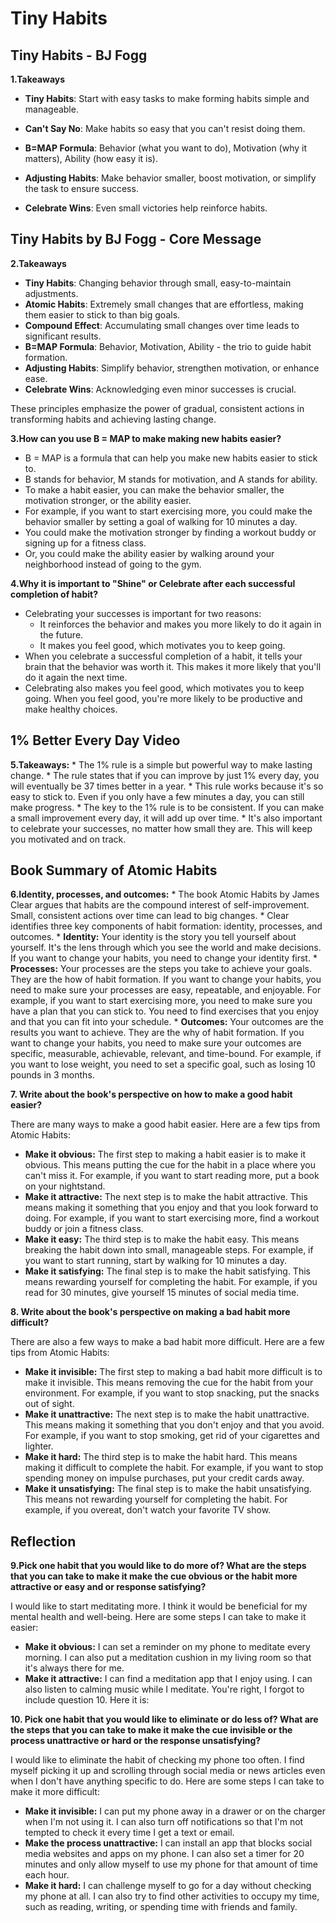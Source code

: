 # Tiny Habits


## Tiny Habits - BJ Fogg
**1.Takeaways**

* **Tiny Habits**: Start with easy tasks to make forming habits simple and manageable.

* **Can't Say No**: Make habits so easy that you can't resist doing them.

* **B=MAP Formula**: Behavior (what you want to do), Motivation (why it matters), Ability (how easy it is).

* **Adjusting Habits**: Make behavior smaller, boost motivation, or simplify the task to ensure success.

* **Celebrate Wins**: Even small victories help reinforce habits.



## Tiny Habits by BJ Fogg - Core Message
**2.Takeaways**
* **Tiny Habits**: Changing behavior through small, easy-to-maintain adjustments.
* **Atomic Habits**: Extremely small changes that are effortless, making them easier to stick to than big goals.
* **Compound Effect**: Accumulating small changes over time leads to significant results.
* **B=MAP Formula**: Behavior, Motivation, Ability - the trio to guide habit formation.
* **Adjusting Habits**: Simplify behavior, strengthen motivation, or enhance ease.
* **Celebrate Wins**: Acknowledging even minor successes is crucial.

These principles emphasize the power of gradual, consistent actions in transforming habits and achieving lasting change.

**3.How can you use B = MAP to make making new habits easier?**

* B = MAP is a formula that can help you make new habits easier to stick to.
* B stands for behavior, M stands for motivation, and A stands for ability.
* To make a habit easier, you can make the behavior smaller, the motivation stronger, or the ability easier.
* For example, if you want to start exercising more, you could make the behavior smaller by setting a goal of walking for 10 minutes a day.
* You could make the motivation stronger by finding a workout buddy or signing up for a fitness class.
* Or, you could make the ability easier by walking around your neighborhood instead of going to the gym.

**4.Why it is important to "Shine" or Celebrate after each successful completion of habit?**

* Celebrating your successes is important for two reasons:
    * It reinforces the behavior and makes you more likely to do it again in the future.
    * It makes you feel good, which motivates you to keep going.
* When you celebrate a successful completion of a habit, it tells your brain that the behavior was worth it. This makes it more likely that you'll do it again the next time.
* Celebrating also makes you feel good, which motivates you to keep going. When you feel good, you're more likely to be productive and make healthy choices.

## 1% Better Every Day Video
**5.Takeaways:**
    * The 1% rule is a simple but powerful way to make lasting change.
    * The rule states that if you can improve by just 1% every day, you will eventually be 37 times better in a year.
    * This rule works because it's so easy to stick to. Even if you only have a few minutes a day, you can still make progress.
    * The key to the 1% rule is to be consistent. If you can make a small improvement every day, it will add up over time.
    * It's also important to celebrate your successes, no matter how small they are. This will keep you motivated and on track.

## Book Summary of Atomic Habits
**6.Identity, processes, and outcomes:**
    * The book Atomic Habits by James Clear argues that habits are the compound interest of self-improvement. Small, consistent actions over time can lead to big changes.
    * Clear identifies three key components of habit formation: identity, processes, and outcomes.
    * **Identity:** Your identity is the story you tell yourself about yourself. It's the lens through which you see the world and make decisions. If you want to change your habits, you need to change your identity first.
    * **Processes:** Your processes are the steps you take to achieve your goals. They are the how of habit formation. If you want to change your habits, you need to make sure your processes are easy, repeatable, and enjoyable. For example, if you want to start exercising more, you need to make sure you have a plan that you can stick to. You need to find exercises that you enjoy and that you can fit into your schedule.
    * **Outcomes:** Your outcomes are the results you want to achieve. They are the why of habit formation. If you want to change your habits, you need to make sure your outcomes are specific, measurable, achievable, relevant, and time-bound. For example, if you want to lose weight, you need to set a specific goal, such as losing 10 pounds in 3 months.

**7. Write about the book's perspective on how to make a good habit easier?**

There are many ways to make a good habit easier. Here are a few tips from Atomic Habits:

* **Make it obvious:** The first step to making a habit easier is to make it obvious. This means putting the cue for the habit in a place where you can't miss it. For example, if you want to start reading more, put a book on your nightstand.
* **Make it attractive:** The next step is to make the habit attractive. This means making it something that you enjoy and that you look forward to doing. For example, if you want to start exercising more, find a workout buddy or join a fitness class.
* **Make it easy:** The third step is to make the habit easy. This means breaking the habit down into small, manageable steps. For example, if you want to start running, start by walking for 10 minutes a day.
* **Make it satisfying:** The final step is to make the habit satisfying. This means rewarding yourself for completing the habit. For example, if you read for 30 minutes, give yourself 15 minutes of social media time.

**8. Write about the book's perspective on making a bad habit more difficult?**

There are also a few ways to make a bad habit more difficult. Here are a few tips from Atomic Habits:

* **Make it invisible:** The first step to making a bad habit more difficult is to make it invisible. This means removing the cue for the habit from your environment. For example, if you want to stop snacking, put the snacks out of sight.
* **Make it unattractive:** The next step is to make the habit unattractive. This means making it something that you don't enjoy and that you avoid. For example, if you want to stop smoking, get rid of your cigarettes and lighter.
* **Make it hard:** The third step is to make the habit hard. This means making it difficult to complete the habit. For example, if you want to stop spending money on impulse purchases, put your credit cards away.
* **Make it unsatisfying:** The final step is to make the habit unsatisfying. This means not rewarding yourself for completing the habit. For example, if you overeat, don't watch your favorite TV show.

## Reflection
**9.Pick one habit that you would like to do more of? What are the steps that you can take to make it make the cue obvious or the habit more attractive or easy and or response satisfying?**

I would like to start meditating more. I think it would be beneficial for my mental health and well-being. Here are some steps I can take to make it easier:

* **Make it obvious:** I can set a reminder on my phone to meditate every morning. I can also put a meditation cushion in my living room so that it's always there for me.
* **Make it attractive:** I can find a meditation app that I enjoy using. I can also listen to calming music while I meditate.
You're right, I forgot to include question 10. Here it is:

**10. Pick one habit that you would like to eliminate or do less of? What are the steps that you can take to make it make the cue invisible or the process unattractive or hard or the response unsatisfying?**

I would like to eliminate the habit of checking my phone too often. I find myself picking it up and scrolling through social media or news articles even when I don't have anything specific to do. Here are some steps I can take to make it more difficult:

* **Make it invisible:** I can put my phone away in a drawer or on the charger when I'm not using it. I can also turn off notifications so that I'm not tempted to check it every time I get a text or email.
* **Make the process unattractive:** I can install an app that blocks social media websites and apps on my phone. I can also set a timer for 20 minutes and only allow myself to use my phone for that amount of time each hour.
* **Make it hard:** I can challenge myself to go for a day without checking my phone at all. I can also try to find other activities to occupy my time, such as reading, writing, or spending time with friends and family.

